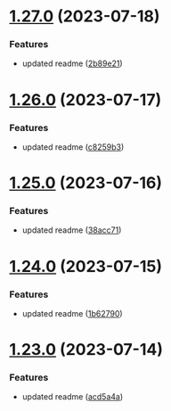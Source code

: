 # [1.27.0](https://github.com/manthanank/learn-rxjs/compare/v1.26.0...v1.27.0) (2023-07-18)


### Features

* updated readme ([2b89e21](https://github.com/manthanank/learn-rxjs/commit/2b89e21e92c5c67fe52e4ba4670500cad3995b91))



# [1.26.0](https://github.com/manthanank/learn-rxjs/compare/v1.25.0...v1.26.0) (2023-07-17)


### Features

* updated readme ([c8259b3](https://github.com/manthanank/learn-rxjs/commit/c8259b31a47a8b82b286adfdf7a4197347cc20f5))



# [1.25.0](https://github.com/manthanank/learn-rxjs/compare/v1.24.0...v1.25.0) (2023-07-16)


### Features

* updated readme ([38acc71](https://github.com/manthanank/learn-rxjs/commit/38acc71f6b846712dbc0886f27ca8e84a0cb1ec3))



# [1.24.0](https://github.com/manthanank/learn-rxjs/compare/v1.23.0...v1.24.0) (2023-07-15)


### Features

* updated readme ([1b62790](https://github.com/manthanank/learn-rxjs/commit/1b62790f385774f98a51d04839021a0821504045))



# [1.23.0](https://github.com/manthanank/learn-rxjs/compare/v1.22.0...v1.23.0) (2023-07-14)


### Features

* updated readme ([acd5a4a](https://github.com/manthanank/learn-rxjs/commit/acd5a4a4733911f3005d30adcc17fce6414563e6))



